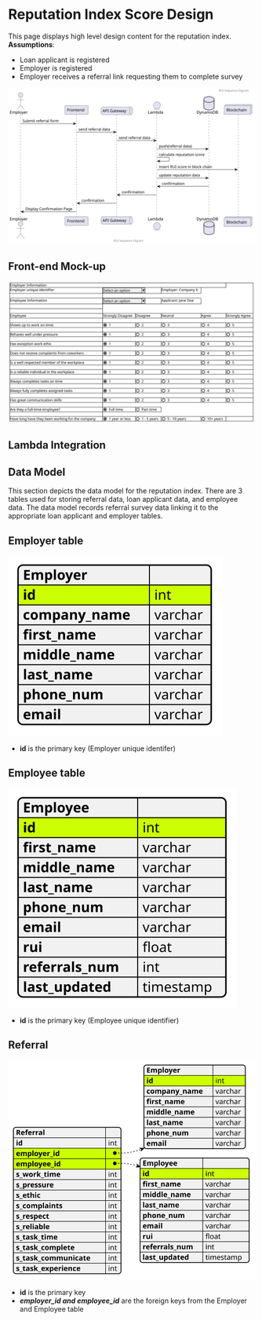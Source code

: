 # Reputation Index Score Design

This page displays high level design content for the reputation index.
__Assumptions__:
* Loan applicant is registered
* Employer is registered
* Employer receives a referral link requesting them to complete survey

!["RUI Sequence Diagram"](./output/RUI_Sequence_Diagram.svg)


## Front-end Mock-up

![Front-end Mock-up](./output/front_end_mockup.svg)

## Lambda Integration

## Data Model

This section depicts the data model for the reputation index.  There are 3 tables used for storing referral data, loan applicant data, and employee data.  The data model records referral survey data linking it to the appropriate loan applicant and employer tables.

## Employer table

![Employer Table](./output/employer_table.svg)

+ __id__ is the primary key (Employer unique identifer)

## Employee table
 ![Employee Table](./output/employee_table.svg)

+ __id__ is the primary key (Employee unique identifier)

## Referral

!["Database Data Model"](./output/DB_tables.svg)

+ __id__ is the primary key
+ __*employer_id and employee_id*__ are the foreign keys from the Employer and Employee table
